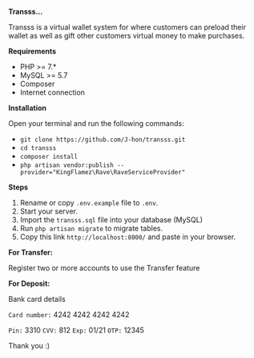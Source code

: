 <b>Transss...</b>

Transss is a virtual wallet system for where customers can preload their 
wallet as well as gift other customers virtual money to make 
purchases.

<b>Requirements</b>

- PHP >= 7.*
- MySQL >= 5.7
- Composer
- Internet connection

<b>Installation</b>

Open your terminal and run the following commands:

- `git clone https://github.com/J-hon/transss.git`
- `cd transss`
- `composer install`
- `php artisan vendor:publish --provider="KingFlamez\Rave\RaveServiceProvider"
`

<b>Steps</b>
1. Rename or copy `.env.example` file to `.env`.
2. Start your server.
3. Import the `transss.sql` file into your database (MySQL)
4. Run `php artisan migrate` to migrate tables.
5. Copy this link `http://localhost:8000/` and paste in your browser.

<b>For Transfer:</b>

Register two or more accounts to use the Transfer feature

<b>For Deposit:</b>

Bank card details 

`Card number:` 4242 4242 4242 4242 

`Pin:` 3310 `CVV:` 812 `Exp:` 01/21 `OTP:` 12345 

Thank you :)
